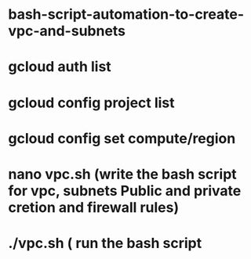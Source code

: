 # bash-script-automation-to-create-vpc-and-subnets
# gcloud auth list
# gcloud config project list
# gcloud config set compute/region
# nano vpc.sh (write the bash script for vpc, subnets Public and private cretion and firewall rules)
# ./vpc.sh ( run the bash script
